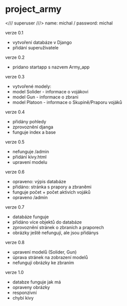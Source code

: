 # project_army

</// superuser ///> 
name: michal /
password: michal

verze 0.1 
- vytvoření databáze v Django
- přidání superuživatele

verze 0.2
- pridano startapp s nazvem Army_app

verze 0.3
- vytvořené modely:
- model Solider - informace o vojákovi
- model Gun - informace o zbrani
- model Platoon - informace o Skupině/Praporu vojáků

verze 0.4
- přidány pohledy
- zprovoznění djanga
- funguje index a base

verze 0.5
- nefunguje /admin
- přidání kivy.html
- upravení modelu

verze 0.6
- opraveno: výpis databáze
- přidáno: stránka s prapory a zbraněmi
- funguje počet + počet aktivích vojáků
- opraveno /admin

verze 0.7 
- databáze funguje
- přidáno více objektů do databáze
- zprovoznění stránek o zbraních a praporech
- obrázky ještě nefungují, ale jsou přidánys

verze 0.8
- upravení modelů (Solider, Gun)
- úprava stránek na zobrazení modelů
- nefungují obrázky ke zbraním

verze 1.0
- databze funguje jak má
- opraveny obrázky
- responzivní
- chybí kivy
